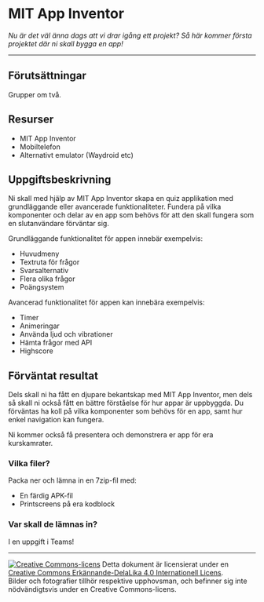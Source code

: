 # MIT App Inventor       

_Nu är det väl änna dags att vi drar igång ett projekt? Så här kommer första projektet där ni skall bygga en app!_  

---    

## Förutsättningar    

Grupper om två. 

## Resurser

* MIT App Inventor
* Mobiltelefon
* Alternativt emulator (Waydroid etc)

## Uppgiftsbeskrivning    

Ni skall med hjälp av MIT App Inventor skapa en quiz applikation med grundläggande eller avancerade funktionaliteter. Fundera på vilka komponenter och delar av en app som behövs för att den skall fungera som en slutanvändare förväntar sig.  

Grundläggande funktionalitet för appen innebär exempelvis:  
* Huvudmeny
* Textruta för frågor
* Svarsalternativ
* Flera olika frågor
* Poängsystem

Avancerad funktionalitet för appen kan innebära exempelvis:  
* Timer
* Animeringar
* Använda ljud och vibrationer
* Hämta frågor med API
* Highscore

## Förväntat resultat

Dels skall ni ha fått en djupare bekantskap med MIT App Inventor, men dels så skall ni också fått en bättre förståelse för hur appar är uppbyggda. Du förväntas ha koll på vilka komponenter som behövs för en app, samt hur enkel navigation kan fungera.  

Ni kommer också få presentera och demonstrera er app för era kurskamrater.  

### Vilka filer?

Packa ner och lämna in en 7zip-fil med:
* En färdig APK-fil  
* Printscreens på era kodblock  

### Var skall de lämnas in?

I en uppgift i Teams!  

---     
[![Creative Commons-licens](https://i.creativecommons.org/l/by-sa/4.0/80x15.png)](http://creativecommons.org/licenses/by-sa/4.0/) Detta dokument är licensierat under en [Creative Commons Erkännande-DelaLika 4.0 Internationell Licens](http://creativecommons.org/licenses/by-sa/4.0/).    
Bilder och fotografier tillhör respektive upphovsman, och befinner sig inte nödvändigtsvis under en Creative Commons-licens.
